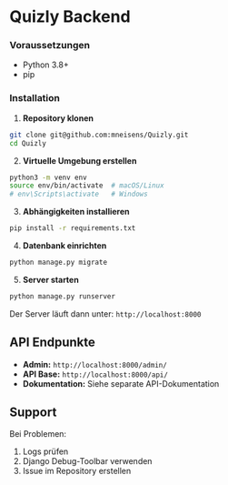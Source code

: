 # Quizly Backend


### Voraussetzungen
- Python 3.8+
- pip

### Installation

1. **Repository klonen**
```bash
git clone git@github.com:mneisens/Quizly.git
cd Quizly
```

2. **Virtuelle Umgebung erstellen**
```bash
python3 -m venv env
source env/bin/activate  # macOS/Linux
# env\Scripts\activate   # Windows
```

3. **Abhängigkeiten installieren**
```bash
pip install -r requirements.txt
```

4. **Datenbank einrichten**
```bash
python manage.py migrate
```

5. **Server starten**
```bash
python manage.py runserver
```

Der Server läuft dann unter: `http://localhost:8000`

## API Endpunkte

- **Admin:** `http://localhost:8000/admin/`
- **API Base:** `http://localhost:8000/api/`
- **Dokumentation:** Siehe separate API-Dokumentation


## Support

Bei Problemen:
1. Logs prüfen
2. Django Debug-Toolbar verwenden
3. Issue im Repository erstellen